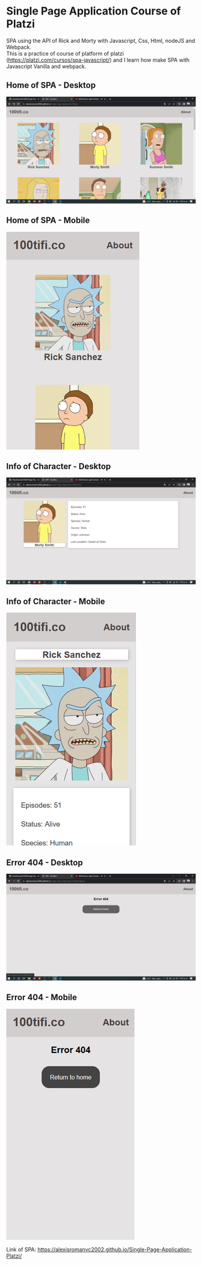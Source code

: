 # Single Page Application Course of Platzi
SPA using the API of Rick and Morty with Javascript, Css, Html, nodeJS and Webpack.
<br/>This is a practice of course of platform of platzi (https://platzi.com/cursos/spa-javascript/) and I learn how 
make SPA with Javascript Vanilla and webpack.

## Home of SPA - Desktop
![Home of spa desktop](images_github/1.png)

## Home of SPA - Mobile
![Home of spa mobile](images_github/4.png)

## Info of Character - Desktop
![Info character of spa desktop](images_github/2.png)

## Info of Character - Mobile
![Info character of spa mobile](images_github/5.png)

## Error 404 - Desktop
![Error404 of spa desktop](images_github/3.png)

## Error 404 - Mobile
![Error404 of spa mobile](images_github/6.png)

Link of SPA: https://alexisromanvc2002.github.io/Single-Page-Application-Platzi/
